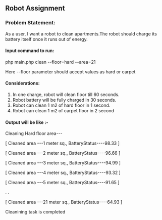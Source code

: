 
## Robot Assignment

### Problem Statement:
As a user, I want a robot to clean apartments.The robot should charge its battery itself
once it runs out of energy.
#### Input command to run:

php main.php clean --floor=hard --area=21

Here --floor parameter should accept values as hard or carpet

#### Considerations:
1. In one charge, robot will clean floor till 60 seconds.
2. Robot battery will be fully charged in 30 seconds.
3. Robot can clean 1 m2 of hard floor in 1 second.
4. Robot can clean 1 m2 of carpet floor in 2 second

#### Output will be like :-

Cleaning Hard floor area---

[ Cleaned area ---1 meter sq., BatteryStatus----98.33 ]

[ Cleaned area ---2 meter sq., BatteryStatus----96.66 ]

[ Cleaned area ---3 meter sq., BatteryStatus----94.99 ]

[ Cleaned area ---4 meter sq., BatteryStatus----93.32 ]

[ Cleaned area ---5 meter sq., BatteryStatus----91.65 ]

.
.

[ Cleaned area ---21 meter sq., BatteryStatus----64.93 ]

Cleanining task is completed